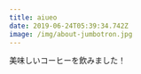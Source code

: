```yaml
---
title: aiueo
date: 2019-06-24T05:39:34.742Z
image: /img/about-jumbotron.jpg
---
```

美味しいコーヒーを飲みました！
